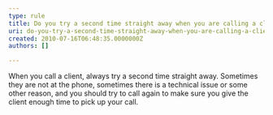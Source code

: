 ```yaml
---
type: rule
title: Do you try a second time straight away when you are calling a client?
uri: do-you-try-a-second-time-straight-away-when-you-are-calling-a-client
created: 2010-07-16T06:48:35.0000000Z
authors: []

---
```


When you call a client, always try a second time straight away. Sometimes they are not at the phone, sometimes there is a technical issue or some other reason, and you should try to call again to make sure you give the client enough time to pick up your call.
